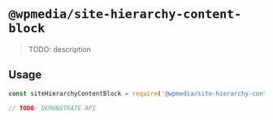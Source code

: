 # `@wpmedia/site-hierarchy-content-block`

> TODO: description

## Usage

```js
const siteHierarchyContentBlock = require('@wpmedia/site-hierarchy-content-block');

// TODO: DEMONSTRATE API
```
